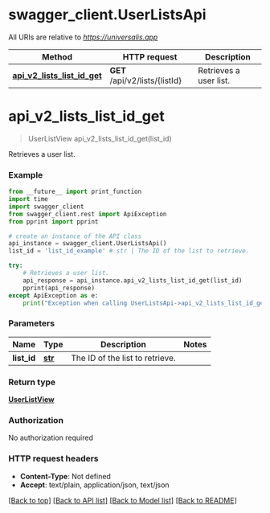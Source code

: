 # swagger_client.UserListsApi

All URIs are relative to *https://universalis.app*

Method | HTTP request | Description
------------- | ------------- | -------------
[**api_v2_lists_list_id_get**](UserListsApi.md#api_v2_lists_list_id_get) | **GET** /api/v2/lists/{listId} | Retrieves a user list.


# **api_v2_lists_list_id_get**
> UserListView api_v2_lists_list_id_get(list_id)

Retrieves a user list.

### Example
```python
from __future__ import print_function
import time
import swagger_client
from swagger_client.rest import ApiException
from pprint import pprint

# create an instance of the API class
api_instance = swagger_client.UserListsApi()
list_id = 'list_id_example' # str | The ID of the list to retrieve.

try:
    # Retrieves a user list.
    api_response = api_instance.api_v2_lists_list_id_get(list_id)
    pprint(api_response)
except ApiException as e:
    print("Exception when calling UserListsApi->api_v2_lists_list_id_get: %s\n" % e)
```

### Parameters

Name | Type | Description  | Notes
------------- | ------------- | ------------- | -------------
 **list_id** | [**str**](.md)| The ID of the list to retrieve. | 

### Return type

[**UserListView**](UserListView.md)

### Authorization

No authorization required

### HTTP request headers

 - **Content-Type**: Not defined
 - **Accept**: text/plain, application/json, text/json

[[Back to top]](#) [[Back to API list]](../README.md#documentation-for-api-endpoints) [[Back to Model list]](../README.md#documentation-for-models) [[Back to README]](../README.md)

